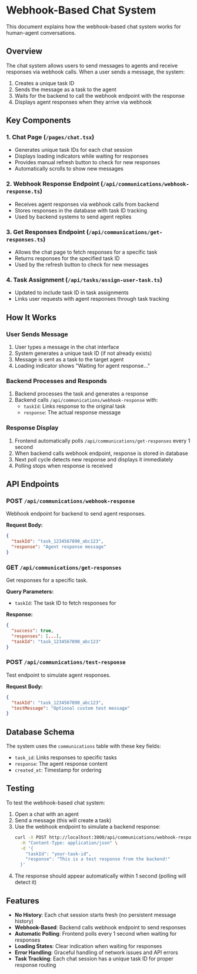 # Webhook-Based Chat System

This document explains how the webhook-based chat system works for human-agent conversations.

## Overview

The chat system allows users to send messages to agents and receive responses via webhook calls. When a user sends a message, the system:

1. Creates a unique task ID
2. Sends the message as a task to the agent
3. Waits for the backend to call the webhook endpoint with the response
4. Displays agent responses when they arrive via webhook

## Key Components

### 1. Chat Page (`/pages/chat.tsx`)
- Generates unique task IDs for each chat session
- Displays loading indicators while waiting for responses
- Provides manual refresh button to check for new responses
- Automatically scrolls to show new messages

### 2. Webhook Response Endpoint (`/api/communications/webhook-response.ts`)
- Receives agent responses via webhook calls from backend
- Stores responses in the database with task ID tracking
- Used by backend systems to send agent replies

### 3. Get Responses Endpoint (`/api/communications/get-responses.ts`)
- Allows the chat page to fetch responses for a specific task
- Returns responses for the specified task ID
- Used by the refresh button to check for new messages

### 4. Task Assignment (`/api/tasks/assign-user-task.ts`)
- Updated to include task ID in task assignments
- Links user requests with agent responses through task tracking

## How It Works

### User Sends Message
1. User types a message in the chat interface
2. System generates a unique task ID (if not already exists)
3. Message is sent as a task to the target agent
4. Loading indicator shows "Waiting for agent response..."

### Backend Processes and Responds
1. Backend processes the task and generates a response
2. Backend calls `/api/communications/webhook-response` with:
   - `taskId`: Links response to the original task
   - `response`: The actual response message

### Response Display
1. Frontend automatically polls `/api/communications/get-responses` every 1 second
2. When backend calls webhook endpoint, response is stored in database
3. Next poll cycle detects new response and displays it immediately
4. Polling stops when response is received

## API Endpoints

### POST `/api/communications/webhook-response`
Webhook endpoint for backend to send agent responses.

**Request Body:**
```json
{
  "taskId": "task_1234567890_abc123",
  "response": "Agent response message"
}
```

### GET `/api/communications/get-responses`
Get responses for a specific task.

**Query Parameters:**
- `taskId`: The task ID to fetch responses for

**Response:**
```json
{
  "success": true,
  "responses": [...],
  "taskId": "task_1234567890_abc123"
}
```

### POST `/api/communications/test-response`
Test endpoint to simulate agent responses.

**Request Body:**
```json
{
  "taskId": "task_1234567890_abc123",
  "testMessage": "Optional custom test message"
}
```

## Database Schema

The system uses the `communications` table with these key fields:
- `task_id`: Links responses to specific tasks
- `response`: The agent response content
- `created_at`: Timestamp for ordering

## Testing

To test the webhook-based chat system:

1. Open a chat with an agent
2. Send a message (this will create a task)
3. Use the webhook endpoint to simulate a backend response:
   ```bash
   curl -X POST http://localhost:3000/api/communications/webhook-response \
     -H "Content-Type: application/json" \
     -d '{
       "taskId": "your-task-id",
       "response": "This is a test response from the backend!"
     }'
   ```
4. The response should appear automatically within 1 second (polling will detect it)

## Features

- **No History**: Each chat session starts fresh (no persistent message history)
- **Webhook-Based**: Backend calls webhook endpoint to send responses
- **Automatic Polling**: Frontend polls every 1 second when waiting for responses
- **Loading States**: Clear indication when waiting for responses
- **Error Handling**: Graceful handling of network issues and API errors
- **Task Tracking**: Each chat session has a unique task ID for proper response routing
